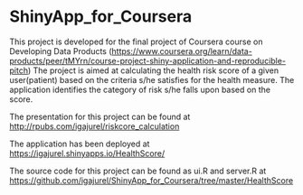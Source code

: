 # ShinyApp_for_Coursera

This project is developed for the final project of Coursera course on Developing Data Products (https://www.coursera.org/learn/data-products/peer/tMYrn/course-project-shiny-application-and-reproducible-pitch) 
The project is aimed at calculating the health risk score of a given user(patient) based on the criteria s/he satisfies for the health measure. The application identifies the category of risk s/he falls upon based on the score.

The presentation for this project can be found at http://rpubs.com/igajurel/riskcore_calculation

The application has been deployed at https://igajurel.shinyapps.io/HealthScore/

The source code for this project can be found as ui.R and server.R at https://github.com/igajurel/ShinyApp_for_Coursera/tree/master/HealthScore

